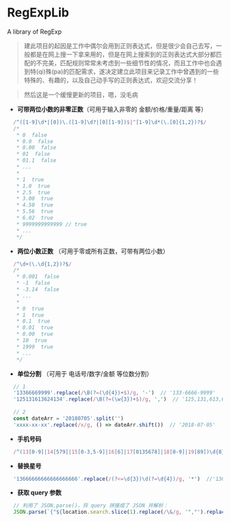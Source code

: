 # RegExpLib
A  library of RegExp
> 建此项目的起因是工作中偶尔会用到正则表达式，但是很少会自己去写，一般都是在网上搜一下拿来用的，但是在网上搜索到的正则表达式大部分都匹配的不完美，匹配规则常常未考虑到一些细节性的情况，而且工作中也会遇到特(qi)殊(pa)的匹配需求，遂决定建立此项目来记录工作中曾遇到的一些特殊的、有趣的，以及自己动手写的正则表达式，欢迎交流分享！

> 然后这是一个缓慢更新的项目，嗯，没毛病


- **可带两位小数的非零正数**（可用于输入非零的 金额/价格/重量/距离 等）
```js
  /^([1-9]\d*|[0])\.([1-9]\d?|[0][1-9])$|^[1-9]\d*(\.[0]{1,2})?$/
  /*
   * 0  false
   * 0.0  false
   * 0.00  false
   * 01  false
   * 01.1  false
   * ...
   * 
   * 1  true
   * 1.0  true
   * 2.5  true
   * 3.00  true
   * 4.50  true
   * 5.56  true
   * 6.02  true
   * 9999999999999 // true
   * ...
   */
```


- **两位小数正数** （可用于零或所有正数，可带有两位小数）
```js
  /^\d+(\.\d{1,2})?$/
  /* 
   * 0.001  false
   * -1  false
   * -3.14  false
   * ...
   * 
   * 0  true
   * 1  true
   * 0.1  true
   * 0.01  true
   * 0.00  true
   * 10  true
   * 1999  true
   * ...
   */
```


- **单位分割** （可用于 电话号/数字/金额 等位数分割）
```js
  // 1
  '13366669999'.replace(/\B(?=(\d{4})+$)/g, '-')  // '133-6666-9999'
  '125131613624134'.replace(/\B(?=(\w{3})+$)/g, ',')  // '125,131,613,624,134'
  
  // 2
  const dateArr = '20180705'.split('')
  'xxxx-xx-xx'.replace(/x/g, () => dateArr.shift())  // '2018-07-05'
```


- **手机号码**
```js
  /^(13[0-9]|14[579]|15[0-3,5-9]|16[6]|17[0135678]|18[0-9]|19[89])\d{8}$/
```


- **替换星号**
```js
  '13666666666666666666'.replace(/(?<=\d{3})\d(?=\d{4})/g, '*')  //'136*************6666'
```

- **获取 query 参数**
```js
  // 利用了 JSON.parse()，将 query 拼接成了 JSON 并解析：
  JSON.parse(`{"${location.search.slice(1).replace(/\&/g, '","').replace(/\=/g, '":"')}"}`)
```
